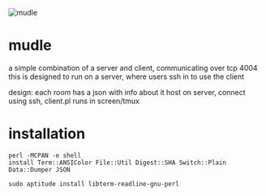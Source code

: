 ![mudle](https://github.com/f0x52/mudle/raw/master/mudle.png "mudle")
# mudle

a simple combination of a server and client, communicating over tcp 4004  
this is designed to run on a server, where users ssh in to use the client

design:
  each room has a json with info about it
  host on server, connect using ssh, client.pl runs in screen/tmux

# installation

```
perl -MCPAN -e shell
install Term::ANSIColor File::Util Digest::SHA Switch::Plain Data::Dumper JSON

sudo aptitude install libterm-readline-gnu-perl
```
